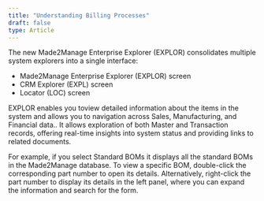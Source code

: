 ```yaml
---
title: "Understanding Billing Processes"
draft: false
type: Article
---
```


The new Made2Manage Enterprise Explorer (EXPLOR) consolidates multiple system explorers into a single interface:

-	Made2Manage Enterprise Explorer (EXPLOR) screen
-	CRM Explorer (EXPL) screen
-	Locator (LOC) screen

EXPLOR enables you toview detailed information about the items in the system and allows you to navigation across Sales, Manufacturing, and Financial data.. It allows exploration of both Master and Transaction records, offering real-time insights into system status and providing links to related documents. 

For example, if you select Standard BOMs it displays all the standard BOMs in the Made2Manage database. To view a specific BOM, double-click the corresponding part number to open its details. Alternatively, right-click the part number to display its details in the left panel, where you can expand the information and search for the form.
